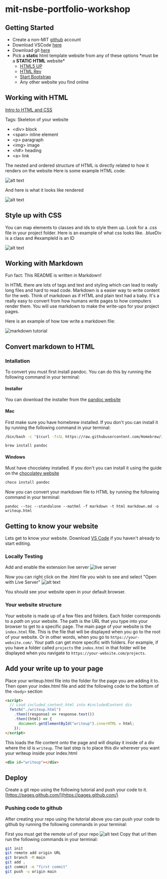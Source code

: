 # mit-nsbe-portfolio-workshop

## Getting Started

- Create a non-MIT [github](https://github.com/) account
- Download VSCode [here](https://code.visualstudio.com/download)
- Download git [here](https://git-scm.com/downloads)
- Pick a **static** html template website from any of these options \*must be a **STATIC HTML** website\*
  - [HTML5 UP](https://html5up.net/)
  - [HTML Rev](https://htmlrev.com/free-html-templates.html)
  - [Start Bootstrap](https://startbootstrap.com/)
  - Any other website you find online

## Working with HTML

[Intro to HTML and CSS](https://easyhtmlcss.com/lessons/01-html-intro)

Tags: Skeleton of your website

- \<div> block
- \<span> inline element
- \<p> paragraph
- \<img> image
- \<h#> heading
- \<a> link

The nested and ordered structure of HTML is directly related to how it renders on the website
Here is some example HTML code:

![alt text](html.png)

And here is what it looks like rendered

![alt text](layout.png)

## Style up with CSS

You can map elements to classes and ids to style them up.
Look for a .css file in your project folder.
Here is an example of what css looks like. .blueDiv is a class and #exampleId is an ID

![alt text](css.png)

## Working with Markdown

Fun fact: This README is written in Markdown!

In HTML there are lots of tags and text and styling which can lead to really long files and hard to read code. Markdown is a easier way to write content for the web. Think of markdown as if HTML and plain text had a baby. It's a really easy to convert from how humans write pages to how computers render them. You will use markdown to make the write-ups for your project pages.

Here is an example of how tow write a markdown file:

![markdown tutorial](https://d33wubrfki0l68.cloudfront.net/e3541891e3115642d605aca52e4556d397e95c6f/4e2ba/images/quicktourexample.png)

## Convert markdown to HTML

### Intallation

To convert you must first install pandoc. You can do this by running the following command in your terminal:

#### Installer

You can download the installer from the [pandoc website](https://pandoc.org/installing.html)

#### Mac

First make sure you have homebrew installed. If you don't you can install it by running the following command in your terminal:

```bash
/bin/bash -c "$(curl -fsSL https://raw.githubusercontent.com/Homebrew/install/HEAD/install.sh)"
```

```bash
brew install pandoc
```

#### Windows

Must have chocolatey installed. If you don't you can install it using the guide on the [chocolatey website](https://chocolatey.org/install)

```bash
choco install pandoc
```

Now you can convert your markdown file to HTML by running the following command in your terminal:

```
pandoc --toc --standalone --mathml -f markdown -t html markdown.md -o writeup.html
```

## Getting to know your website

Lets get to know your website. Download [VS Code](https://code.visualstudio.com/download) if you haven't already to start editing.

### Locally Testing

Add and enable the extension live server
![live server](live_server.png)

Now you can right click on the .html file you wish to see and select "Open with Live Server"
![alt text](open_live_server.png)

You should see your website open in your default browser.

### Your website structure

Your website is made up of a few files and folders. Each folder corresponds to a _path_ on your website. The path is the URL that you type into your browser to get to a specific page. The main page of your website is the `index.html` file. This is the file that will be displayed when you go to the root of your website. Or in other words, when you go to `https://your-website.com/`. Your path can get more specific with folders. For example, if you have a folder called `projects` the `index.html` in that folder will be displayed when you navigate to `https://your-website.com/projects`.

## Add your write up to your page

Place your writeup.html file into the folder for the page you are adding it to. Then open your index.html file and add the following code to the bottom of the `<body>` section

```html
<script>
  // Load included_content.html into #includedContent div
  fetch("./writeup.html")
    .then((response) => response.text())
    .then((html) => {
      document.getElementById("writeup").innerHTML = html;
    });
</script>
```

This loads the file content onto the page and will display it inside of a div where the id is `writeup`. The last step is to place this div wherever you want your writeup inside your index.html

```html
<div id="writeup"></div>
```

## Deploy

Create a git repo using the following tutorial and push your code to it.
[https://pages.github.com/](https://pages.github.com/)

### Pushing code to github

After creating your repo using the tutorial above you can push your code to github by running the following commands in your terminal:

First you must get the remote url of your repo
![alt text](github.png)
Copy that url then run the following commands in your terminal:

```bash
git init
git remote add origin URL
git branch -M main
git add .
git commit -m "first commit"
git push -u origin main
```
